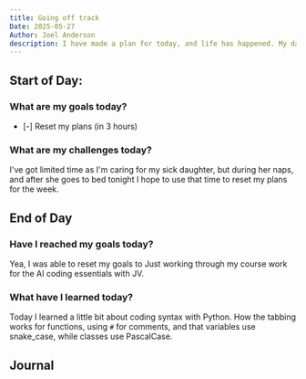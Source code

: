 ```yaml
---
title: Going off track
Date: 2025-05-27
Author: Joel Anderson
description: I have made a plan for today, and life has happened. My daughter has gotten sick. So, I've got to re-evaluate what my plan is and how I will achieve something this week but maybe not what I had ambiciously set my eyes on previously.
---
```


## Start of Day:

### What are my goals today?
- [-] Reset my plans (in 3 hours)

### What are my challenges today?
I've got limited time as I'm caring for my sick daughter, but during her naps, and after she goes to bed tonight I hope to use that time to reset my plans for the week.

## End of Day

### Have I reached my goals today?
Yea, I was able to reset my goals to Just working through my course work for the AI coding essentials with JV.

### What have I learned today?
Today I learned a little bit about coding syntax with Python. How the tabbing works for functions, using `#` for comments, and that variables use snake_case, while classes use PascalCase.

## Journal
